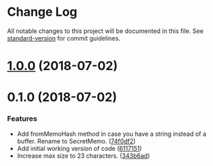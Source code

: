 # Change Log

All notable changes to this project will be documented in this file. See [standard-version](https://github.com/conventional-changelog/standard-version) for commit guidelines.

<a name="1.0.0"></a>
# [1.0.0](https://github.com/stellarguard/secret-memo/compare/v0.1.0...v1.0.0) (2018-07-02)



<a name="0.1.0"></a>
# 0.1.0 (2018-07-02)


### Features

* Add fromMemoHash method in case you have a string instead of a buffer. Rename to SecretMemo. ([74f0df2](https://github.com/stellarguard/secret-memo/commit/74f0df2))
* Add initial working version of code ([6117151](https://github.com/stellarguard/secret-memo/commit/6117151))
* Increase max size to 23 characters. ([343b6ad](https://github.com/stellarguard/secret-memo/commit/343b6ad))
